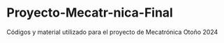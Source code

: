 # Proyecto-Mecatr-nica-Final
Códigos y material utilizado para el proyecto de Mecatrónica Otoño 2024

